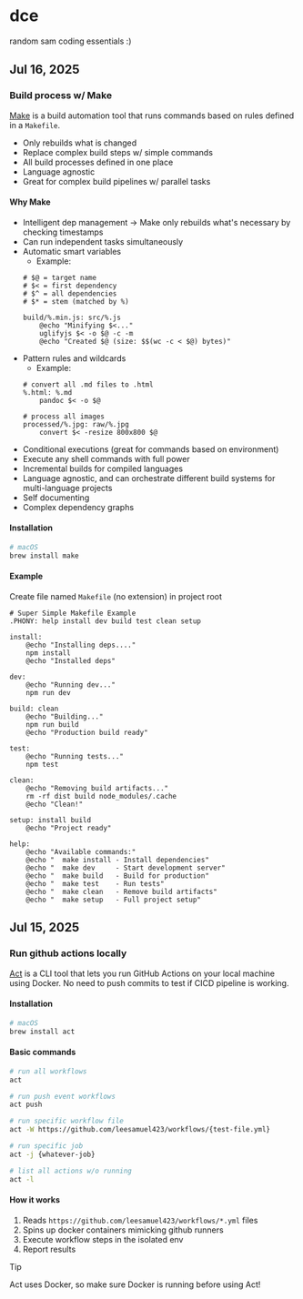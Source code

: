 # dce
random sam coding essentials :)

## Jul 16, 2025
### Build process w/ Make
[Make](https://www.gnu.org/software/make/manual/make.html) is a build automation tool that runs commands based on rules defined in a `Makefile`.
- Only rebuilds what is changed
- Replace complex build steps w/ simple commands
- All build processes defined in one place
- Language agnostic
- Great for complex build pipelines w/ parallel tasks

#### Why Make
- Intelligent dep management → Make only rebuilds what's necessary by checking timestamps
- Can run independent tasks simultaneously
- Automatic smart variables
    - Example:
    ```make
    # $@ = target name
    # $< = first dependency
    # $^ = all dependencies
    # $* = stem (matched by %)

    build/%.min.js: src/%.js
        @echo "Minifying $<..."
        uglifyjs $< -o $@ -c -m
        @echo "Created $@ (size: $$(wc -c < $@) bytes)"
    ```
- Pattern rules and wildcards
    - Example:
    ```make
    # convert all .md files to .html
    %.html: %.md
        pandoc $< -o $@

    # process all images
    processed/%.jpg: raw/%.jpg
        convert $< -resize 800x800 $@
    ```
- Conditional executions (great for commands based on environment)
- Execute any shell commands with full power
- Incremental builds for compiled languages
- Language agnostic, and can orchestrate different build systems for multi-language projects
- Self documenting
- Complex dependency graphs

#### Installation
```bash
# macOS
brew install make
```

#### Example
Create file named `Makefile` (no extension) in project root
```make
# Super Simple Makefile Example
.PHONY: help install dev build test clean setup

install:
    @echo "Installing deps...."
    npm install
    @echo "Installed deps"

dev:
    @echo "Running dev..."
    npm run dev

build: clean
    @echo "Building..."
    npm run build
    @echo "Production build ready"

test:
    @echo "Running tests..."
    npm test

clean:
    @echo "Removing build artifacts..."
    rm -rf dist build node_modules/.cache
    @echo "Clean!"

setup: install build
    @echo "Project ready"

help:
	@echo "Available commands:"
	@echo "  make install - Install dependencies"
	@echo "  make dev     - Start development server"
	@echo "  make build   - Build for production"
	@echo "  make test    - Run tests"
	@echo "  make clean   - Remove build artifacts"
	@echo "  make setup   - Full project setup"
```


## Jul 15, 2025
### Run github actions locally
[Act](https://github.com/nektos/act) is a CLI tool that lets you run GitHub Actions on your local machine using Docker. No need to push commits to test if CICD pipeline is working.

#### Installation
```bash
# macOS
brew install act
```

#### Basic commands
```bash
# run all workflows
act

# run push event workflows
act push

# run specific workflow file
act -W https://github.com/leesamuel423/workflows/{test-file.yml}

# run specific job
act -j {whatever-job}

# list all actions w/o running
act -l
```

#### How it works
1. Reads `https://github.com/leesamuel423/workflows/*.yml` files
2. Spins up docker containers mimicking github runners
3. Execute workflow steps in the isolated env
4. Report results

> [!TIP]
> Act uses Docker, so make sure Docker is running before using Act!


